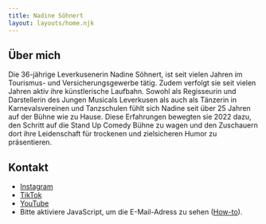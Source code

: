 ```yaml
---
title: Nadine Söhnert
layout: layouts/home.njk
---
```


## Über mich

Die 36-jährige Leverkusenerin Nadine Söhnert, ist seit vielen Jahren im Tourismus- und Versicherungsgewerbe tätig. Zudem verfolgt sie seit vielen Jahren aktiv ihre künstlerische Laufbahn. Sowohl als Regisseurin und Darstellerin des Jungen Musicals Leverkusen als auch als Tänzerin in Karnevalsvereinen und Tanzschulen fühlt sich Nadine seit über 25 Jahren auf der Bühne wie zu Hause. Diese Erfahrungen bewegten sie 2022 dazu, den Schritt auf die Stand Up Comedy Bühne zu wagen und den Zuschauern dort ihre Leidenschaft für trockenen und zielsicheren Humor zu präsentieren.

## Kontakt

<div class="contacts">

<ul>
<li>
<a href="https://instagram.com/nadinesoehnert" target="_blank" rel="noopener noreferrer">Instagram</a>
</li>
<li>
<a href="https://tiktok.com/@nadinesoehnert" target="_blank" rel="noopener noreferrer">TikTok</a>
</li>
<li>
<a href="https://www.youtube.com/@nadinesoehnert" target="_blank" rel="noopener noreferrer">YouTube</a>
</li>
<li>
<script type="text/javascript"><!--/* Generated by www.email-encoder.com */
for(var prbcjp=["TQ","Zg","IA","aA","bg","aA","Lg","aQ","cg","bA","ZQ","aQ","Ig","PA","dA","bA","eQ","cg","bQ","Og","Pg","dA","ZA","ZQ","YQ","Pg","YQ","Lw","YQ","bw","ZQ","aA","LQ","cw","bw","PA","bw","bg","PQ","RQ","bw","Lg","YQ","YQ","ZQ","Ig","QA"],obielm=[39,6,2,3,22,21,32,41,24,12,23,11,35,43,13,42,27,4,9,15,36,25,33,20,10,46,45,44,40,14,5,29,38,18,19,0,30,16,7,37,31,17,28,1,34,8,26],fwrblt=new Array,i=0;i<obielm.length;i++)fwrblt[obielm[i]]=prbcjp[i];for(var i=0;i<fwrblt.length;i++)document.write(atob(fwrblt[i]+"=="));
// --></script><noscript>Bitte aktiviere JavaScript, um die E-Mail-Adress zu sehen (<a href="https://www.email-encoder.com/enablejs/" target="_blank" rel="noopener noreferrer">How-to</a>).</noscript>
</li>
</ul>

</div>